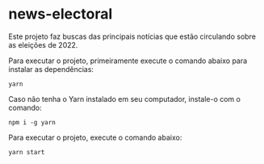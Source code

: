 # news-electoral

Este projeto faz buscas das principais notícias que estão circulando sobre as eleições de 2022.

Para executar o projeto, primeiramente execute o comando abaixo para instalar as dependências:

````
yarn
````
Caso não tenha o Yarn instalado em seu computador, instale-o com o comando:

````
npm i -g yarn
````

Para executar o projeto, execute o comando abaixo:

````
yarn start
````


